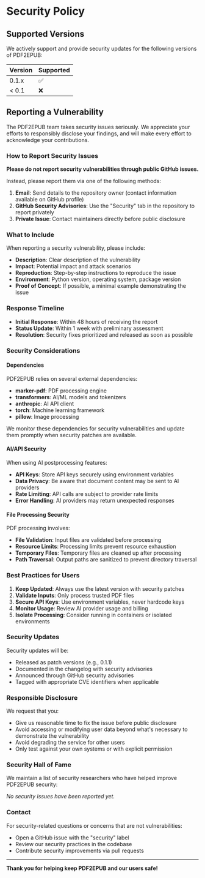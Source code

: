 # Security Policy

## Supported Versions

We actively support and provide security updates for the following versions of PDF2EPUB:

| Version | Supported          |
| ------- | ------------------ |
| 0.1.x   | :white_check_mark: |
| < 0.1   | :x:                |

## Reporting a Vulnerability

The PDF2EPUB team takes security issues seriously. We appreciate your efforts to responsibly disclose your findings, and will make every effort to acknowledge your contributions.

### How to Report Security Issues

**Please do not report security vulnerabilities through public GitHub issues.**

Instead, please report them via one of the following methods:

1. **Email**: Send details to the repository owner (contact information available on GitHub profile)
2. **GitHub Security Advisories**: Use the "Security" tab in the repository to report privately
3. **Private Issue**: Contact maintainers directly before public disclosure

### What to Include

When reporting a security vulnerability, please include:

- **Description**: Clear description of the vulnerability
- **Impact**: Potential impact and attack scenarios
- **Reproduction**: Step-by-step instructions to reproduce the issue
- **Environment**: Python version, operating system, package version
- **Proof of Concept**: If possible, a minimal example demonstrating the issue

### Response Timeline

- **Initial Response**: Within 48 hours of receiving the report
- **Status Update**: Within 1 week with preliminary assessment
- **Resolution**: Security fixes prioritized and released as soon as possible

### Security Considerations

#### Dependencies

PDF2EPUB relies on several external dependencies:

- **marker-pdf**: PDF processing engine
- **transformers**: AI/ML models and tokenizers
- **anthropic**: AI API client
- **torch**: Machine learning framework
- **pillow**: Image processing

We monitor these dependencies for security vulnerabilities and update them promptly when security patches are available.

#### AI/API Security

When using AI postprocessing features:

- **API Keys**: Store API keys securely using environment variables
- **Data Privacy**: Be aware that document content may be sent to AI providers
- **Rate Limiting**: API calls are subject to provider rate limits
- **Error Handling**: AI providers may return unexpected responses

#### File Processing Security

PDF processing involves:

- **File Validation**: Input files are validated before processing
- **Resource Limits**: Processing limits prevent resource exhaustion
- **Temporary Files**: Temporary files are cleaned up after processing
- **Path Traversal**: Output paths are sanitized to prevent directory traversal

### Best Practices for Users

1. **Keep Updated**: Always use the latest version with security patches
2. **Validate Inputs**: Only process trusted PDF files
3. **Secure API Keys**: Use environment variables, never hardcode keys
4. **Monitor Usage**: Review AI provider usage and billing
5. **Isolate Processing**: Consider running in containers or isolated environments

### Security Updates

Security updates will be:

- Released as patch versions (e.g., 0.1.1)
- Documented in the changelog with security advisories
- Announced through GitHub security advisories
- Tagged with appropriate CVE identifiers when applicable

### Responsible Disclosure

We request that you:

- Give us reasonable time to fix the issue before public disclosure
- Avoid accessing or modifying user data beyond what's necessary to demonstrate the vulnerability
- Avoid degrading the service for other users
- Only test against your own systems or with explicit permission

### Security Hall of Fame

We maintain a list of security researchers who have helped improve PDF2EPUB security:

*No security issues have been reported yet.*

### Contact

For security-related questions or concerns that are not vulnerabilities:

- Open a GitHub issue with the "security" label
- Review our security practices in the codebase
- Contribute security improvements via pull requests

---

**Thank you for helping keep PDF2EPUB and our users safe!**